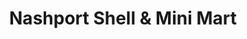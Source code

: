 ---
title: "Nashport Shell & Mini Mart"
url: /nashport/nashport-shell-and-mini-mart/
shop: convenience
---